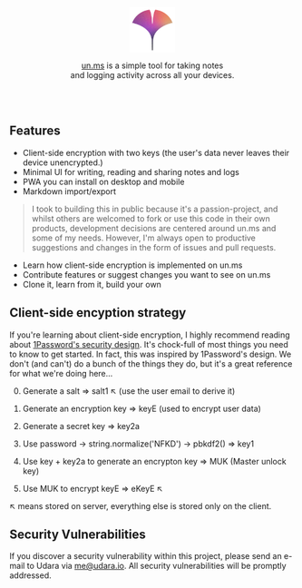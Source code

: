 <br></br>

<p align="center">
  <a href="https://un.ms"><img align="center" src="/public/unms-color.png" height="80px"/></a>
</p>
<p align="center">
  <a href="https://un.ms">un.ms</a> is a simple tool for taking notes <br/> and logging activity across all your devices.
</p><br></br>

## Features

- Client-side encryption with two keys (the user's data never leaves their device unencrypted.)
- Minimal UI for writing, reading and sharing notes and logs
- PWA you can install on desktop and mobile
- Markdown import/export

> I took to building this in public because it's a passion-project, and whilst others are welcomed to fork or use this code in their own products, development decisions are centered around un.ms and some of my needs. However, I'm always open to productive suggestions and changes in the form of issues and pull requests.

- Learn how client-side encryption is implemented on un.ms
- Contribute features or suggest changes you want to see on un.ms
- Clone it, learn from it, build your own

## Client-side encyption strategy

If you're learning about client-side encryption, I highly recommend reading about [1Password's security design](https://1password.com/files/1Password-White-Paper.pdf). It's chock-full of most things you need to know to get started. In fact, this was inspired by 1Password's
design. We don't (and can't) do a bunch of the things they do, but it's a great reference for what we're doing here...

0. Generate a salt => salt1 ↖︎ (use the user email to derive it)
1. Generate an encryption key => keyE (used to encrypt user data)

2. Generate a secret key => key2a
3. Use password -> string.normalize('NFKD') -> pbkdf2() => key1
4. Use key + key2a to generate an encrypton key => MUK (Master unlock key)
5. Use MUK to encrypt keyE => eKeyE ↖︎

↖︎ means stored on server, everything else is stored only on the client.

## Security Vulnerabilities

If you discover a security vulnerability within this project, please send an e-mail to Udara via me@udara.io. All security vulnerabilities will be promptly addressed.
